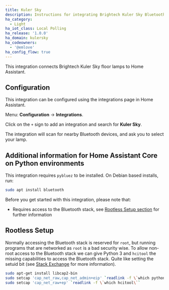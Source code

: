 ```yaml
---
title: Kuler Sky
description: Instructions for integrating Brightech Kuler Sky Bluetooth floor lamps with Home Assistant.
ha_category:
  - Light
ha_iot_class: Local Polling
ha_release: '1.0.0'
ha_domain: kulersky
ha_codeowners:
  - '@emlove'
ha_config_flow: true
---
```


This integration connects Brightech Kuler Sky floor lamps to Home Assistant.

## Configuration

This integration can be configured using the integrations page in Home Assistant.

Menu: **Configuration** -> **Integrations**.

Click on the `+` sign to add an integration and search for **Kuler Sky**.

The integration will scan for nearby Bluetooth devices, and ask you to select your lamp.

## Additional information for Home Assistant Core on Python environments

This integration requires `pybluez` to be installed. On Debian based installs, run:

```bash
sudo apt install bluetooth
```

Before you get started with this integration, please note that:

- Requires access to the Bluetooth stack, see [Rootless Setup section](#rootless-setup) for further information

## Rootless Setup

Normally accessing the Bluetooth stack is reserved for `root`, but running programs that are networked as `root` is a bad security wise. To allow non-root access to the Bluetooth stack we can give Python 3 and `hcitool` the missing capabilities to access the Bluetooth stack. Quite like setting the setuid bit (see [Stack Exchange](https://unix.stackexchange.com/questions/96106/bluetooth-le-scan-as-non-root) for more information).

```bash
sudo apt-get install libcap2-bin
sudo setcap 'cap_net_raw,cap_net_admin+eip' `readlink -f \`which python3\``
sudo setcap 'cap_net_raw+ep' `readlink -f \`which hcitool\``
```
